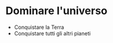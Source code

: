 # Dominare l'universo


- Conquistare la Terra
- Conquistare tutti gli altri pianeti



<br>
<br>
<br>

